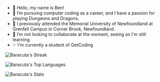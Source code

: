 - 👋 Hello, my name is Ben!
- 👀 I’m pursuing computer coding as a career, and I have a passion for playing Dungeons and Dragons.
- 🌱 I previously attended the Memorial University of Newfoundland at Grenfell Campus in Corner Brook, Newfoundland.
- 💞️ I’m not looking to collaborate at the moment, seeing as I'm still learning.
- ✨ I'm currently a student of GetCoding

![Baracuta's Streak](https://github-readme-streak-stats.herokuapp.com/?user=Baracuta&theme=dracula&hide_border=false)

![Baracuta's Top Languages](https://github-readme-stats.vercel.app/api/top-langs/?username=Baracuta&theme=dracula&show_icons=true&hide_border=false&layout=compact)

![Baracuta's Stats](https://github-readme-stats.vercel.app/api?username=Baracuta&theme=dracula&show_icons=true&hide_border=false&count_private=true)

<!---
Baracuta/Baracuta is a ✨ special ✨ repository because its `README.md` (this file) appears on your GitHub profile.
You can click the Preview link to take a look at your changes.
--->
